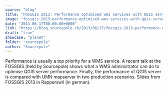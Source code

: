 ```yaml
---
source: "blog"
title: "FOSSGIS 2013: Performance optimised wms services with QGIS server"
image: "fossgis-2013-performance-optimised-wms-services-with-qgis-server"
date: "2013-06-17T00:00:00+0000"
link: "https://blog.sourcepole.ch/2013/06/17/fossgis-2013-performance-optimised-wms-services-with-qgis-server/"
draft: "true"
showcase: "planet"
folder: "sourcepole"
author: "Sourcepole"
---
```


Performance is usually a top priority for a WMS service. A recent talk at the FOSSGIS (held by Sourcepole) shows what a WMS administrator can do to optimise QGIS server performance. Finally, the performance of QGIS server is compared with UMN mapserver in two production scenarios.
Slides from FOSSGIS 2013 in Rapperswil (in german).
